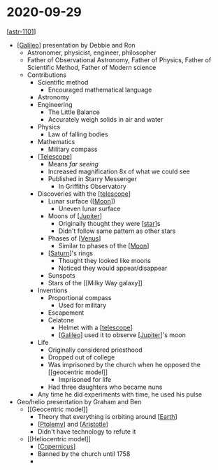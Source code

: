 # 2020-09-29

[[astr-1101]]

- [[Galileo]] presentation by Debbie and Ron
  - Astronomer, physicist, engineer, philosopher
  - Father of Observational Astronomy, Father of Physics, Father of Scientific Method, Father of Modern science
  - Contributions
    - Scientific method
      - Encouraged mathematical language
    - Astronomy
    - Engineering
      - The Little Balance
      - Accurately weigh solids in air and water
    - Physics
      - Law of falling bodies
    - Mathematics
      - Military compass
    - [[Telescope]]
      - Means _far seeing_
      - Increased magnification 8x of what we could see
      - Published in Starry Messenger
        - In Griffiths Observatory
    - Discoveries with the [[telescope]]
      - Lunar surface ([[Moon]])
        - Uneven lunar surface
      - Moons of [[Jupiter]]
        - Originally thought they were [[star]]s
        - Didn't follow same pattern as other stars
      - Phases of [[Venus]]
        - Similar to phases of the [[Moon]]
      - [[Saturn]]'s rings
        - Thought they looked like moons
        - Noticed they would appear/disappear
      - Sunspots
      - Stars of the [[Milky Way galaxy]]
    - Inventions
      - Proportional compass
        - Used for military
      - Escapement
      - Celatone
        - Helmet with a [[telescope]]
        - [[Galileo]] used it to observe [[Jupiter]]'s moon
    - Life
      - Originally considered priesthood
      - Dropped out of college
      - Was imprisoned by the church when he opposed the [[geocentric model]]
        - Imprisoned for life
      - Had three daughters who became nuns
    - Any time he did experiments with time, he used his pulse
- Geo/helio presentation by Graham and Ben
  - [[Geocentric model]]
    - Theory that everything is orbiting around [[Earth]]
    - [[Ptolemy]] and [[Aristotle]]
    - Didn't have technology to refute it
  - [[Heliocentric model]]
    - [[Copernicus]]
    - Banned by the church until 1758
    - 

[//begin]: # "Autogenerated link references for markdown compatibility"
[astr-1101]: astr-1101 "ASTR 1101 - Intro to the Solar System"
[galileo]: galileo "Galileo"
[telescope]: telescope "Telescope"
[moon]: moon "Moon"
[jupiter]: jupiter "Jupiter ♃"
[star]: star "Star"
[venus]: venus "Venus ♀"
[saturn]: saturn "Saturn ♄"
[milky-way-galaxy]: milky-way-galaxy "Milky Way Galaxy"
[geocentric-model]: geocentric-model "Geocentric Model"
[earth]: earth "Earth 🜨"
[ptolemy]: ptolemy "Ptolemy"
[aristotle]: aristotle "Aristotle"
[heliocentric-model]: heliocentric-model "Heliocentric Model"
[copernicus]: copernicus "Copernicus"
[//end]: # "Autogenerated link references"